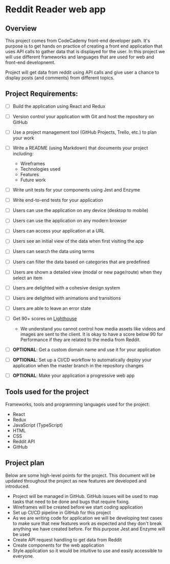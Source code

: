 # Reddit Reader web app

## Overview

This project comes from CodeCademy front-end developer path.
It's purpose is to get hands on practice of creating a front end application that uses API calls to gather data that is displayed for the user.
In this project we will use different frameworks and languages that are used for web and front-end developnemt.

Project will get data from reddit using API calls and give user a chance to display posts (and comments) from different topics.

## Project Requirements:

- [ ] Build the application using React and Redux
- [ ] Version control your application with Git and host the repository on GitHub
- [ ] Use a project management tool (GitHub Projects, Trello, etc.) to plan your work
- [ ] Write a README (using Markdown) that documents your project including:

  - Wireframes
  - Technologies used
  - Features
  - Future work

- [ ] Write unit tests for your components using Jest and Enzyme
- [ ] Write end-to-end tests for your application
- [ ] Users can use the application on any device (desktop to mobile)
- [ ] Users can use the application on any modern browser
- [ ] Users can access your application at a URL
- [ ] Users see an initial view of the data when first visiting the app
- [ ] Users can search the data using terms
- [ ] Users can filter the data based on categories that are predefined
- [ ] Users are shown a detailed view (modal or new page/route) when they select an item
- [ ] Users are delighted with a cohesive design system
- [ ] Users are delighted with animations and transitions
- [ ] Users are able to leave an error state
- [ ] Get 90+ scores on [Lighthouse](https://pagespeed.web.dev/)

  - We understand you cannot control how media assets like videos and images are sent to the client. It is okay to have a score below 90 for Performance if they are related to the media from Reddit.

- [ ] **OPTIONAL**: Get a custom domain name and use it for your application
- [ ] **OPTIONAL**: Set up a CI/CD workflow to automatically deploy your application when the master branch in the repository changes
- [ ] **OPTIONAL**: Make your application a progressive web app

## Tools used for the project

Frameworks, tools and programming languages used for the project:

- React
- Redux
- JavaScript (TypeScript)
- HTML
- CSS
- Reddit API
- GitHub

## Project plan

Below are some high-level points for the project. This document will be updated throughout the project as new features are developed and introduced.

- Project will be managed in GitHub. GitHub issues will be used to map tasks that need to be done and bugs that require fixing.
- Wireframes will be created before we start coding application
- Set up CI/CD pipeline in GitHub for this project
- As we are writing code for application we will be developing test cases to make sure that new features work as expected and they don't break anything we have created before. For this purpose Jest and Enzyme will be used
- Create API request handling to get data from Reddit
- Create components for the web application
- Style application so it would be intuitive to use and easily accessible to everyone.
